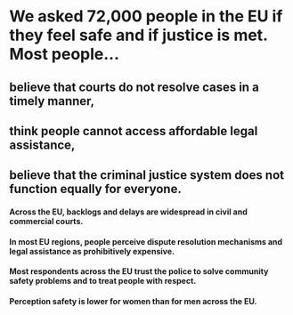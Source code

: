 # We asked 72,000 people in the EU if they feel safe and if justice is met. Most people...

## believe that courts do not resolve cases in a timely manner,

## think people cannot access affordable legal assistance,

## believe that the criminal justice system does not function equally for everyone.

#### Across the EU, backlogs and delays are widespread in civil and commercial courts. 

#### In most EU regions, people perceive dispute resolution mechanisms and legal assistance as prohibitively expensive. 

#### Most respondents across the EU trust the police to solve community safety problems and to treat people with respect.

#### Perception safety is lower for women than for men across the EU.
